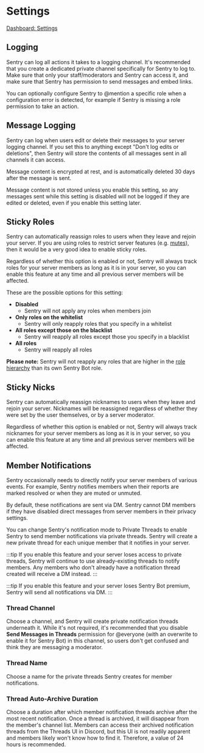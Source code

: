 # Settings

[Dashboard: Settings](https://sentrybot.gg/dashboard/settings)

## Logging

Sentry can log all actions it takes to a logging channel. It's recommended that you create a dedicated private channel
specifically for Sentry to log to. Make sure that only your staff/moderators and Sentry can access it, and make sure
that Sentry has permission to send messages and embed links.

You can optionally configure Sentry to @mention a specific role when a configuration error is detected, for example if
Sentry is missing a role permission to take an action.

<RequiredPermissions channel-description="your log channel" :channel="['View Channel', 'Send Messages', 'Embed Links', 'Attach Files']" />

## Message Logging

Sentry can log when users edit or delete their messages to your server logging channel. If you set this to anything
except "Don't log edits or deletions", then Sentry will store the contents of all messages sent in all channels it can
access.

Message content is encrypted at rest, and is automatically deleted 30 days after the message is sent.

Message content is not stored unless you enable this setting, so any messages sent while this setting is disabled will
not be logged if they are edited or deleted, even if you enable this setting later.

## Sticky Roles

Sentry can automatically reassign roles to users when they leave and rejoin your server. If you are using roles to
restrict server features (e.g. [mutes](./commands.md#mute)), then it would be a very good idea to enable sticky roles.

Regardless of whether this option is enabled or not, Sentry will always track roles for your server members as long as
it is in your server, so you can enable this feature at any time and all previous server members will be affected.

These are the possible options for this setting:

- **Disabled**
	- Sentry will not apply any roles when members join
- **Only roles on the whitelist**
	- Sentry will only reapply roles that you specify in a whitelist
- **All roles except those on the blacklist**
	- Sentry will reapply all roles except those you specify in a blacklist
- **All roles**
	- Sentry will reapply all roles

**Please note:** Sentry will not reapply any roles that are higher in the [role hierarchy](./index.md#permissions-and-hierarchy)
than its own Sentry Bot role.

<RequiredPermissions :role="['Manage Roles']" />

## Sticky Nicks

Sentry can automatically reassign nicknames to users when they leave and rejoin your server. Nicknames will be reassigned
regardless of whether they were set by the user themselves, or by a server moderator.

Regardless of whether this option is enabled or not, Sentry will always track nicknames for your server members as long as
it is in your server, so you can enable this feature at any time and all previous server members will be affected.

<RequiredPermissions :role="['Manage Nicknames']" />

## Member Notifications

<PremiumFeature />

<BoostFeatureRequired feature="private threads" level="2" />

Sentry occasionally needs to directly notify your server members of various events. For example, Sentry notifies members
when their reports are marked resolved or when they are muted or unmuted.

By default, these notifications are sent via DM. Sentry cannot DM members if they have disabled direct messages from
server members in their privacy settings.

You can change Sentry's notification mode to Private Threads to enable Sentry to send member notifications via private
threads. Sentry will create a new private thread for each unique member that it notifies in your server.

:::tip
If you enable this feature and your server loses access to private threads, Sentry will continue to use already-existing
threads to notify members. Any members who don't already have a notification thread created will receive a DM instead.
:::

:::tip
If you enable this feature and your server loses Sentry Bot premium, Sentry will send all notifications via DM.
:::

### Thread Channel

Choose a channel, and Sentry will create private notification threads underneath it. While it's not required, it's
recommended that you disable **Send Messages in Threads** permission for @everyone (with an overwrite to enable it for
Sentry Bot) in this channel, so users don't get confused and think they are messaging a moderator.

<RequiredPermissions :channel="['View Channel', 'Create Private Threads', 'Send Messages in Threads', 'Embed Links']" />
<RequiredPermissions :channel="['View Channel']" role-is-everyone suffix="Sentry is unable to add members to private threads if they cannot view the parent channel." />

### Thread Name

Choose a name for the private threads Sentry creates for member notifications.

### Thread Auto-Archive Duration

Choose a duration after which member notification threads archive after the most recent notification. Once a thread is
archived, it will disappear from the member's channel list. Members can access their archived notification threads from
the Threads UI in Discord, but this UI is not readily apparent and members likely won't know how to find it. Therefore,
a value of 24 hours is recommended.
